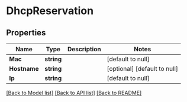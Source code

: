 # DhcpReservation

## Properties
Name | Type | Description | Notes
------------ | ------------- | ------------- | -------------
**Mac** | **string** |  | [default to null]
**Hostname** | **string** |  | [optional] [default to null]
**Ip** | **string** |  | [default to null]

[[Back to Model list]](../README.md#documentation-for-models) [[Back to API list]](../README.md#documentation-for-api-endpoints) [[Back to README]](../README.md)


